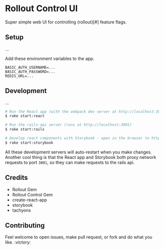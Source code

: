 # Rollout Control UI

Super simple web UI for controlling (rollout)[#] feature flags.

## Setup

...

Add these environment variables to the app.

```
BASIC_AUTH_USERNAME=...
BASIC_AUTH_PASSWORD=...
REDIS_URL=...
```


## Development

...

```bash
# Run the React app (with the webpack dev server at http://localhost:3000)
$ rake start:react

# Run the rails-api server (runs at http://localhost:3001)
$ rake start:rails

# Develop react components with Storybook - open in the browser to http://localhost:9009
$ rake start:storybook
```

All these development servers will auto-restart when you make changes. Another cool thing
is that the React app and Storybook both proxy network requests to port `3001`, so they can
make requests to the rails api.

## Credits

* Rollout Gem
* Rollout Control Gem
* create-react-app
* storybook
* tachyons

## Contributing

Feel welcome to open issues, make pull request, or fork and do what you like. :victory:
